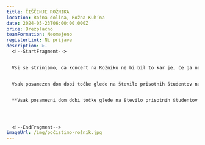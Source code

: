 ```yaml
---
title: ČIŠČENJE ROŽNIKA
location: Rožna dolina, Rožna Kuh’na
date: 2024-05-23T06:00:00.000Z
price: Brezplačno
teamFormation: Neomejeno
registerLink: Ni prijave
description: >-
  <!--StartFragment-->


  Vsi se strinjamo, da koncert na Rožniku ne bi bil to kar je, če ga ne bi obdajala čudovita narava. Zato je pomembno, da poskrbimo tudi za čiščenje vsega, kar hote ali nehote pustimo za sabo tekom dnevnega in večernega dogajanja prejšnjega dne. Zbor za čistilno akcijo bo zjutraj ob 8 uri pred menzo Rožna Ku’hna kjer vas bo tudi čakal zajtrk.


  Vsak posamezen dom dobi točke glede na število prisotnih študentov na čistilni akciji, ki pa morajo biti stanovalci istega doma. Poleg tega, da očistiš naravo lahko na tak način domu prineseš dodatne točke, hkrati pa je to odličen način, da se razgibaš in nadihaš po naporni noči.


  **Vsak posamezni dom dobi točke glede na število prisotnih študentov na čistilni akciji. Za 1-4 prisotnih študentov dobi dom 5 točk, za 5-8 prisotnih 10 točk, za 9-12 prisotnih 15 točk in za 12 ali več prisotnih 20 točk. Dom z največ udeleženci dobi tudi nagrado.**




  <!--EndFragment-->
imageUrl: /img/počistimo-rožnik.jpg
---
```


